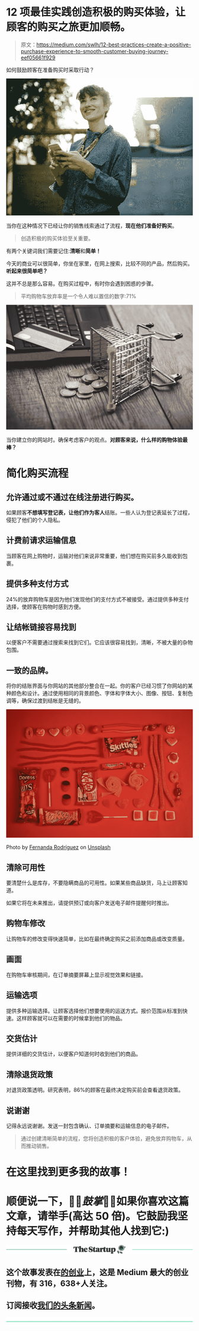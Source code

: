# 12 项最佳实践创造积极的购买体验，让顾客的购买之旅更加顺畅。

> 原文：<https://medium.com/swlh/12-best-practices-create-a-positive-purchase-experience-to-smooth-customer-buying-journey-eef05661f929>

如何鼓励顾客在准备购买时采取行动？

![](img/beaea880ee7c87965ffc27769f223d63.png)

当你在这种情况下已经让你的销售线索通过了流程，**现在他们准备好购买**。

> 创造积极的购买体验至关重要。

有两个关键词我们需要记住:**清晰**和**简单！**

今天的商业可以很简单，你坐在家里，在网上搜索，比较不同的产品，然后购买。**听起来很简单吧？**

这并不总是那么容易。在购买过程中，有时你会遇到困惑的步骤。

> 平均购物车放弃率是一个令人难以置信的数字:71%

![](img/c9a31f49ee7e6758c5093b1dda28753f.png)

当你建立你的网站时。确保考虑客户的观点。**对顾客来说，什么样的购物体验最棒？**

# 简化购买流程

## 允许通过或不通过在线注册进行购买。

如果顾客**不想填写登记表，让他们作为客人**结账。一些人认为登记表延长了过程，侵犯了他们的个人隐私。

## 计费前请求运输信息

当顾客在网上购物时，运输对他们来说非常重要，他们想在购买前多久能收到包裹。

## 提供多种支付方式

24%的放弃购物车是因为他们发现他们的支付方式不被接受。通过提供多种支付选择，使顾客在购物时感到方便。

## 让结帐链接容易找到

以便客户不需要通过搜索来找到它们。它应该很容易找到，清晰，不被大量的杂物包围。

## 一致的品牌。

将你的结账界面与你网站的其他部分整合在一起。你的客户已经习惯了你网站的某种颜色和设计。通过使用相同的背景颜色、字体和字体大小、图像、按钮、复制色调等，确保过渡到结帐是无缝的。

![](img/2258cdedbc102c9443a546767b26da6a.png)

Photo by [Fernanda Rodríguez](https://unsplash.com/@ferrgc112?utm_source=medium&utm_medium=referral) on [Unsplash](https://unsplash.com?utm_source=medium&utm_medium=referral)

## 清除可用性

要清楚什么是库存，不要隐瞒商品的可用性。如果某些商品缺货，马上让顾客知道。

如果它将在未来推出，请提供预订或向客户发送电子邮件提醒何时推出。

## 购物车修改

让购物车的修改变得快速简单，比如在最终确定购买之前添加商品或改变质量。

## 画面

在购物车审核期间，在订单摘要屏幕上显示视觉效果和链接。

## 运输选项

提供多种运输选择。让顾客选择他们想要使用的运送方式。报价范围从标准到快速。这样顾客就可以在需要的时候拿到他们的物品。

## 交货估计

提供详细的交货估计，以便客户知道何时收到他们的商品。

## 清除退货政策

对退货政策透明。研究表明，86%的顾客在最终决定购买前会查看退货政策。

## 说谢谢

记得永远说谢谢。发送一封包含确认、订单摘要和运输信息的电子邮件。

> 通过创建清晰简单的流程，您将创造积极的客户体验，避免放弃购物车，从而推动销售。

# 在这里找到更多我的故事！

# 顺便说一下，👏🏻*鼓掌*👏🏻如果你喜欢这篇文章，请举手(高达 50 倍)。它鼓励我坚持每天写作，并帮助其他人找到它:)

[![](img/308a8d84fb9b2fab43d66c117fcc4bb4.png)](https://medium.com/swlh)

## 这个故事发表在[的创业](https://medium.com/swlh)上，这是 Medium 最大的创业刊物，有 316，638+人关注。

## 订阅接收[我们的头条新闻](http://growthsupply.com/the-startup-newsletter/)。

[![](img/b0164736ea17a63403e660de5dedf91a.png)](https://medium.com/swlh)